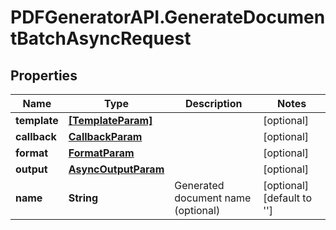 # PDFGeneratorAPI.GenerateDocumentBatchAsyncRequest

## Properties

Name | Type | Description | Notes
------------ | ------------- | ------------- | -------------
**template** | [**[TemplateParam]**](TemplateParam.md) |  | [optional] 
**callback** | [**CallbackParam**](CallbackParam.md) |  | [optional] 
**format** | [**FormatParam**](FormatParam.md) |  | [optional] 
**output** | [**AsyncOutputParam**](AsyncOutputParam.md) |  | [optional] 
**name** | **String** | Generated document name (optional) | [optional] [default to &#39;&#39;]


